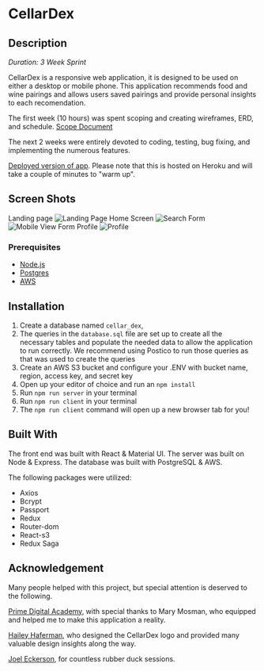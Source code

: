 # CellarDex

## Description 

_Duration: 3 Week Sprint_

CellarDex is a responsive web application, it is designed to be used on either a desktop or mobile phone. This application recommends food and wine pairings and allows users saved pairings and provide personal insights to each recomendation.

The first week (10 hours) was spent scoping and creating wireframes, ERD, and schedule. [Scope Document](https://docs.google.com/document/d/1IAG9kzpyiUrBTeM6Jlw4kzjVstKT_DsWuwPXNqJ6K4k/edit?usp=sharing)

The next 2 weeks were entirely devoted to coding, testing, bug fixing, and implementing the numerous features.

[Deployed version of app](https://cellar-dex.herokuapp.com/). Please note that this is hosted on Heroku and will take a couple of minutes to "warm up".

## Screen Shots
Landing page
![Landing Page](https://user-images.githubusercontent.com/77769682/121894730-15305c00-cce5-11eb-8521-89f228dcfe2e.png)
Home Screen
![Search](https://user-images.githubusercontent.com/77769682/121896481-f4690600-cce6-11eb-8ecb-af83cbf5613a.png)
Form
![Mobile View Form](https://user-images.githubusercontent.com/77769682/121894847-3b55fc00-cce5-11eb-8c16-29b235a0759e.png)
Profile
![Profile](https://user-images.githubusercontent.com/77769682/121896567-0e0a4d80-cce7-11eb-80ca-89ec49dc4782.png)

### Prerequisites

- [Node.js](https://nodejs.org/en/)
- [Postgres](https://www.postgresql.org/download/)
- [AWS](https://aws.amazon.com/premiumsupport/knowledge-center/create-and-activate-aws-account/)

## Installation

1. Create a database named `cellar_dex`,
2. The queries in the `database.sql` file are set up to create all the necessary tables and populate the needed data to allow the application to run correctly. We recommend using Postico to run those queries as that was used to create the queries
3. Create an AWS S3 bucket and configure your .ENV with bucket name, region, access key, and secret key
4. Open up your editor of choice and run an `npm install`
5. Run `npm run server` in your terminal
6. Run `npm run client` in your terminal
7. The `npm run client` command will open up a new browser tab for you!

## Built With

The front end was built with React & Material UI. The server was built on Node & Express. The database was built with PostgreSQL & AWS.

The following packages were utilized: 

* Axios
* Bcrypt
* Passport
* Redux
* Router-dom
* React-s3
* Redux Saga

## Acknowledgement

Many people helped with this project, but special attention is deserved to the following.

[Prime Digital Academy](www.primeacademy.io), with special thanks to Mary Mosman, who equipped and helped me to make this application a reality.

[Hailey Haferman](https://www.haileyhaferman.com/), who designed the CellarDex logo and provided many valuable design insights along the way.

[Joel Eckerson](https://github.com/JoelEckerson), for countless rubber duck sessions.
